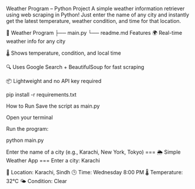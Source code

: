 Weather Program – Python Project
A simple weather information retriever using web scraping in Python! Just enter the name of any city and instantly get the latest temperature, weather condition, and time for that location.

📁 Weather Program
├── main.py
└── readme.md
Features
🌍 Real-time weather info for any city

🌡️ Shows temperature, condition, and local time

🔍 Uses Google Search + BeautifulSoup for fast scraping

📦 Lightweight and no API key required

pip install -r requirements.txt




How to Run
Save the script as main.py

Open your terminal

Run the program:


python main.py

Enter the name of a city (e.g., Karachi, New York, Tokyo)
=== 🌦️ Simple Weather App ===
Enter a city: Karachi

📍 Location: Karachi, Sindh
🕒 Time: Wednesday 8:00 PM
🌡️ Temperature: 32°C
🌤️ Condition: Clear
